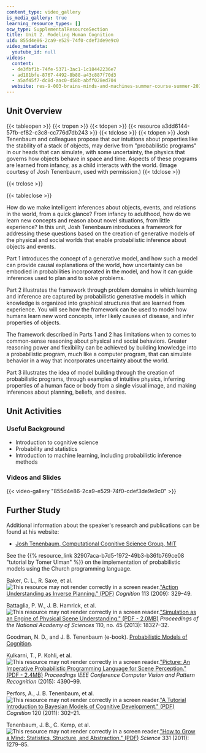 ```yaml
---
content_type: video_gallery
is_media_gallery: true
learning_resource_types: []
ocw_type: SupplementalResourceSection
title: Unit 2. Modeling Human Cognition
uid: 855d4e86-2ca9-e529-74f0-cdef3de9e9c0
video_metadata:
  youtube_id: null
videos:
  content:
  - de3fbf1b-74fe-5371-3ac1-1c18442236e7
  - ad181bfe-8767-4492-8b88-a43c887f70d3
  - a5af45f7-dc8d-aac0-d58b-abff028ed704
  website: res-9-003-brains-minds-and-machines-summer-course-summer-2015
---
```


Unit Overview
-------------

{{< tableopen >}}
{{< tropen >}}
{{< tdopen >}}
{{< resource a3dd6144-57fb-ef82-c3c8-cc776d7db243 >}}
{{< tdclose >}}
{{< tdopen >}}
Josh Tenenbaum and colleagues propose that our intuitions about properties like the stability of a stack of objects, may derive from "probabilistic programs" in our heads that can simulate, with some uncertainty, the physics that governs how objects behave in space and time. Aspects of these programs are learned from infancy, as a child interacts with the world. (Image courtesy of Josh Tenenbaum, used with permission.)
{{< tdclose >}}

{{< trclose >}}

{{< tableclose >}}

How do we make intelligent inferences about objects, events, and relations in the world, from a quick glance? From infancy to adulthood, how do we learn new concepts and reason about novel situations, from little experience? In this unit, Josh Tenenbaum introduces a framework for addressing these questions based on the creation of generative models of the physical and social worlds that enable probabilistic inference about objects and events.

Part 1 introduces the concept of a generative model, and how such a model can provide causal explanations of the world, how uncertainty can be embodied in probabilities incorporated in the model, and how it can guide inferences used to plan and to solve problems.

Part 2 illustrates the framework through problem domains in which learning and inference are captured by probabilistic generative models in which knowledge is organized into graphical structures that are learned from experience. You will see how the framework can be used to model how humans learn new word concepts, infer likely causes of disease, and infer properties of objects.

The framework described in Parts 1 and 2 has limitations when to comes to common-sense reasoning about physical and social behaviors. Greater reasoning power and flexibility can be achieved by building knowledge into a probabilistic program, much like a computer program, that can simulate behavior in a way that incorporates uncertainty about the world.

Part 3 illustrates the idea of model building through the creation of probabilistic programs, through examples of intuitive physics, inferring properties of a human face or body from a single visual image, and making inferences about planning, beliefs, and desires.

Unit Activities
---------------

### Useful Background

*   Introduction to cognitive science
*   Probability and statistics
*   Introduction to machine learning, including probabilistic inference methods

### Videos and Slides

{{< video-gallery "855d4e86-2ca9-e529-74f0-cdef3de9e9c0" >}}


Further Study
-------------

Additional information about the speaker's research and publications can be found at his website:

*   [Josh Tenenbaum, Computational Cognitive Science Group, MIT](http://cocosci.mit.edu/)

See the {{% resource_link 32907aca-b7d5-1972-49b3-b36fb769ce08 "tutorial by Tomer Ulman" %}} on the implementation of probabilistic models using the Church programming language.

Baker, C. L., R. Saxe, et al. ![This resource may not render correctly in a screen reader.](/images/inacessible.gif)["Action Understanding as Inverse Planning." (PDF)](https://pdfs.semanticscholar.org/a4f1/eed4b436840dad9b98a4415cab61ec75dd61.pdf) _Cognition_ 113 (2009): 329–49.

Battaglia, P. W., J. B. Hamrick, et al. ![This resource may not render correctly in a screen reader.](/images/inacessible.gif)["Simulation as an Engine of Physical Scene Understanding." (PDF - 2.0MB)](http://www.pnas.org/content/pnas/110/45/18327.full.pdf) _Proceedings of the National Academy of Sciences_ 110, no. 45 (2013): 18327–32.

Goodman, N. D., and J. B. Tenenbaum (e-book). [Probabilistic Models of Cognition](http://probmods.org/).

Kulkarni, T., P. Kohli, et al. ![This resource may not render correctly in a screen reader.](/images/inacessible.gif)["Picture: An Imperative Probabilistic Programming Language for Scene Perception." (PDF - 2.4MB)](http://www.cv-foundation.org/openaccess/content_cvpr_2015/papers/Kulkarni_Picture_A_Probabilistic_2015_CVPR_paper.pdf) _Proceedings IEEE Conference Computer Vision and Pattern Recognition_ (2015): 4390–99.

Perfors, A., J. B. Tenenbaum, et al. ![This resource may not render correctly in a screen reader.](/images/inacessible.gif)["A Tutorial Introduction to Bayesian Models of Cognitive Development." (PDF)](http://cocosci.berkeley.edu/tom/papers/LabPublications/BayesCogDev.pdf) _Cognition_ 120 (2011): 302–21.

Tenenbaum, J. B., C. Kemp, et al. ![This resource may not render correctly in a screen reader.](/images/inacessible.gif)["How to Grow a Mind: Statistics, Structure, and Abstraction." (PDF)](http://web.mit.edu/cocosci/Papers/tkgg-science11-reprint.pdf) _Science_ 331 (2011): 1279–85.